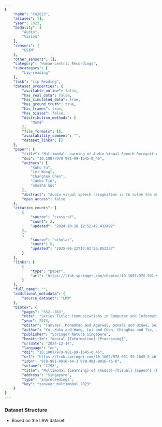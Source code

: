 ```yaml
---
{
    "name": "Yu2023",
    "aliases": [],
    "year": 2023,
    "modality": [
        "Audio",
        "Vision"
    ],
    "sensors": [
        "ESIM"
    ],
    "other_sensors": [],
    "category": "Human-centric Recordings",
    "subcategory": [
        "Lip-reading"
    ],
    "task": "Lip Reading",
    "dataset_properties": {
        "available_online": false,
        "has_real_data": false,
        "has_simulated_data": true,
        "has_ground_truth": true,
        "has_frames": true,
        "has_biases": false,
        "distribution_methods": [
            "None"
        ],
        "file_formats": [],
        "availability_comment": "",
        "dataset_links": []
    },
    "paper": {
        "title": "Multimodal Learning of Audio-Visual Speech Recognition with Liquid State Machine",
        "doi": "10.1007/978-981-99-1645-0_46",
        "authors": [
            "Xuhu Yu",
            "Lei Wang",
            "Changhao Chen",
            "Junbo Tie",
            "Shasha Guo"
        ],
        "abstract": "Audio-visual speech recognition is to solve the multimodal lip-reading task using audio and visual information, which is an important way to improve the performance of speech recognition in noisy conditions. Deep learning methods have achieved promising results in this regard. However, these methods have complex network architecture and are computationally intensive. Recently, Spiking Neural Networks (SNNs) have attracted attention due to their being event-driven and can enable low-power computing. SNNs can capture richer motion information and have been successful in work such as gesture recognition. But it has not been widely used in lipreading tasks. Liquid State Machines (LSMs) have been recognized in SNNs due to their low training costs and are well suited for spatiotemporal sequence problems of event streams. Multimodal lipreading based on Dynamic Vision Sensors (DVS) is also such a problem. Hence, we propose a soft fusion framework with LSM. The framework fuses visual and audio information to achieve the effect of higher reliability lip recognition. On the well-known public LRW dataset, our fusion network achieves a recognition accuracy of 86.8%. Compared with single modality recognition, the accuracy of the fusion method is improved by 5% to 6%. In addition, we add extra noise to the raw data, and the experimental results show that the fusion model outperforms the audio-only model significantly, proving the robustness of our model.",
        "open_access": false
    },
    "citation_counts": [
        {
            "source": "crossref",
            "count": 2,
            "updated": "2024-10-26 12:52:42.432492"
        },
        {
            "source": "scholar",
            "count": 5,
            "updated": "2025-06-22T13:02:56.852357"
        }
    ],
    "links": [
        {
            "type": "paper",
            "url": "https://link.springer.com/chapter/10.1007/978-981-99-1645-0_46"
        }
    ],
    "full_name": "",
    "additional_metadata": {
        "source_dataset": "LRW"
    },
    "bibtex": {
        "pages": "552--563",
        "note": "Series Title: Communications in Computer and Information Science",
        "year": 2023,
        "editor": "Tanveer, Mohammad and Agarwal, Sonali and Ozawa, Seiichi and Ekbal, Asif and Jatowt, Adam",
        "author": "Yu, Xuhu and Wang, Lei and Chen, Changhao and Tie, Junbo and Guo, Shasha",
        "publisher": "Springer Nature Singapore",
        "booktitle": "Neural {Information} {Processing}",
        "urldate": "2024-12-14",
        "language": "en",
        "doi": "10.1007/978-981-99-1645-0_46",
        "url": "https://link.springer.com/10.1007/978-981-99-1645-0_46",
        "isbn": "978-981-9916-44-3 978-981-9916-45-0",
        "volume": "1793",
        "title": "Multimodal {Learning} of {Audio}-{Visual} {Speech} {Recognition} with {Liquid} {State} {Machine}",
        "address": "Singapore",
        "type": "inproceedings",
        "key": "tanveer_multimodal_2023"
    }
}
---
```


### Dataset Structure

- Based on the LRW dataset

